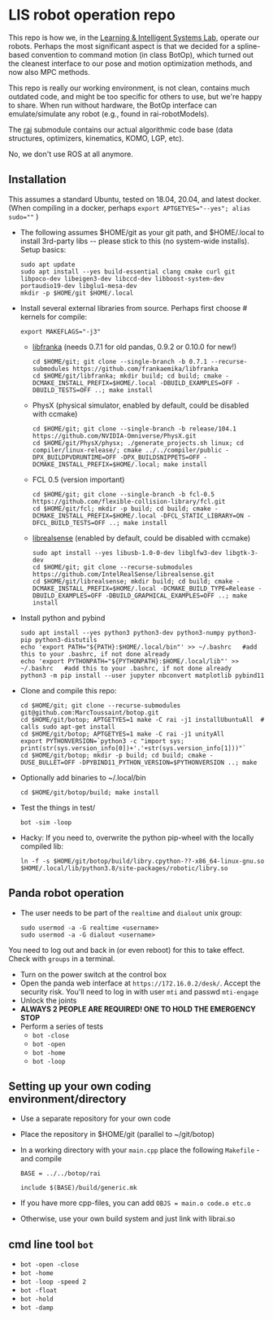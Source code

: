 # LIS robot operation repo

This repo is how we, in the [Learning & Intelligent Systems Lab](https://argmin.lis.tu-berlin.de/), operate our robots. Perhaps the most significant aspect is that we decided for a spline-based convention to command motion (in class BotOp), which turned out the cleanest interface to our pose and motion optimization methods, and now also MPC methods.

This repo is really our working environment, is not clean, contains much outdated code, and might be too specific for others to use, but we're happy to share. When run without hardware, the BotOp interface can  emulate/simulate any robot (e.g., found in rai-robotModels).

The [rai](https://github.com/MarcToussaint/rai) submodule contains our actual algorithmic code base (data structures, optimizers, kinematics, KOMO, LGP, etc).

No, we don't use ROS at all anymore.

## Installation

This assumes a standard Ubuntu, tested on 18.04, 20.04, and latest docker. (When compiling in a docker, perhaps `export APTGETYES="--yes"; alias sudo=""` )

* The following assumes $HOME/git as your git path, and $HOME/.local to
  install 3rd-party libs -- please stick to this (no system-wide
  installs). Setup basics:

      sudo apt update
      sudo apt install --yes build-essential clang cmake curl git libpoco-dev libeigen3-dev libccd-dev libboost-system-dev portaudio19-dev libglu1-mesa-dev
      mkdir -p $HOME/git $HOME/.local

* Install several external libraries from source. Perhaps first choose # kernels for compile:

      export MAKEFLAGS="-j3"

   * [libfranka](https://github.com/frankaemika/libfranka) (needs 0.7.1 for old pandas, 0.9.2 or 0.10.0 for new!)
   
         cd $HOME/git; git clone --single-branch -b 0.7.1 --recurse-submodules https://github.com/frankaemika/libfranka
         cd $HOME/git/libfranka; mkdir build; cd build; cmake -DCMAKE_INSTALL_PREFIX=$HOME/.local -DBUILD_EXAMPLES=OFF -DBUILD_TESTS=OFF ..; make install

   * PhysX (physical simulator, enabled by default, could be disabled with ccmake)
   
         cd $HOME/git; git clone --single-branch -b release/104.1 https://github.com/NVIDIA-Omniverse/PhysX.git
         cd $HOME/git/PhysX/physx; ./generate_projects.sh linux; cd compiler/linux-release/; cmake ../../compiler/public -DPX_BUILDPVDRUNTIME=OFF -DPX_BUILDSNIPPETS=OFF -DCMAKE_INSTALL_PREFIX=$HOME/.local; make install

   * FCL 0.5 (version important)

         cd $HOME/git; git clone --single-branch -b fcl-0.5 https://github.com/flexible-collision-library/fcl.git
         cd $HOME/git/fcl; mkdir -p build; cd build; cmake -DCMAKE_INSTALL_PREFIX=$HOME/.local -DFCL_STATIC_LIBRARY=ON -DFCL_BUILD_TESTS=OFF ..; make install

   * [librealsense](https://github.com/IntelRealSense/librealsense) (enabled by default, could be disabled with ccmake)

         sudo apt install --yes libusb-1.0-0-dev libglfw3-dev libgtk-3-dev
         cd $HOME/git; git clone --recurse-submodules https://github.com/IntelRealSense/librealsense.git
         cd $HOME/git/librealsense; mkdir build; cd build; cmake -DCMAKE_INSTALL_PREFIX=$HOME/.local -DCMAKE_BUILD_TYPE=Release -DBUILD_EXAMPLES=OFF -DBUILD_GRAPHICAL_EXAMPLES=OFF ..; make install

* Install python and pybind

      sudo apt install --yes python3 python3-dev python3-numpy python3-pip python3-distutils
      echo 'export PATH="${PATH}:$HOME/.local/bin"' >> ~/.bashrc   #add this to your .bashrc, if not done already
      echo 'export PYTHONPATH="${PYTHONPATH}:$HOME/.local/lib"' >> ~/.bashrc   #add this to your .bashrc, if not done already
      python3 -m pip install --user jupyter nbconvert matplotlib pybind11

* Clone and compile this repo:

      cd $HOME/git; git clone --recurse-submodules git@github.com:MarcToussaint/botop.git
      cd $HOME/git/botop; APTGETYES=1 make -C rai -j1 installUbuntuAll  # calls sudo apt-get install
	  cd $HOME/git/botop; APTGETYES=1 make -C rai -j1 unityAll
      export PYTHONVERSION=`python3 -c "import sys; print(str(sys.version_info[0])+'.'+str(sys.version_info[1]))"`
      cd $HOME/git/botop; mkdir -p build; cd build; cmake -DUSE_BULLET=OFF -DPYBIND11_PYTHON_VERSION=$PYTHONVERSION ..; make

* Optionally add binaries to ~/.local/bin

      cd $HOME/git/botop/build; make install

* Test the things in test/

      bot -sim -loop

* Hacky: If you need to, overwrite the python pip-wheel with the locally compiled lib:

      ln -f -s $HOME/git/botop/build/libry.cpython-??-x86_64-linux-gnu.so $HOME/.local/lib/python3.8/site-packages/robotic/libry.so



## Panda robot operation

* The user needs to be part of the `realtime` and `dialout` unix group:

      sudo usermod -a -G realtime <username>
      sudo usermod -a -G dialout <username>

You need to log out and back in (or even reboot) for this to take effect. Check with `groups` in a terminal.
* Turn on the power switch at the control box
* Open the panda web interface at `https://172.16.0.2/desk/`. Accept the security risk. You'll need to log in with user `mti` and passwd `mti-engage`
* Unlock the joints
* **ALWAYS 2 PEOPLE ARE REQUIRED! ONE TO HOLD THE EMERGENCY STOP**
* Perform a series of tests
  * `bot -close`
  * `bot -open`
  * `bot -home`
  * `bot -loop`


## Setting up your own coding environment/directory

* Use a separate repository for your own code
* Place the repository in $HOME/git (parallel to ~/git/botop)
* In a working directory with your `main.cpp` place the following `Makefile` - and compile

      BASE = ../../botop/rai
      
      include $(BASE)/build/generic.mk

* If you have more cpp-files, you can add `OBJS = main.o code.o etc.o`
* Otherwise, use your own build system and just link with librai.so


## cmd line tool `bot`

* `bot -open -close`
* `bot -home`
* `bot -loop -speed 2`
* `bot -float`
* `bot -hold`
* `bot -damp`



